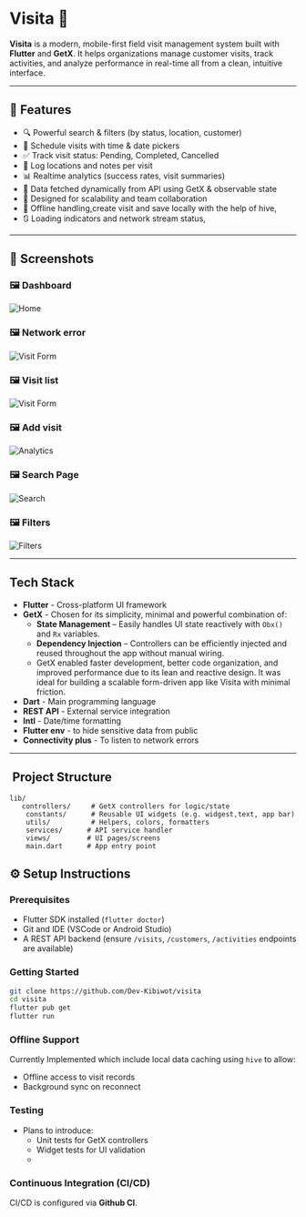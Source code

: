 # Visita 🚀

**Visita** is a modern, mobile-first field visit management system built with **Flutter** and **GetX**. It helps organizations manage customer visits, track activities, and analyze performance in real-time all from a clean, intuitive interface.

---

## 🌟 Features

- 🔍 Powerful search & filters (by status, location, customer)
- 📅 Schedule visits with time & date pickers
- ✅ Track visit status: Pending, Completed, Cancelled
- 📍 Log locations and notes per visit
- 📊 Realtime analytics (success rates, visit summaries)
- 📂 Data fetched dynamically from API using GetX & observable state
- 🔐 Designed for scalability and team collaboration
- 🛜 Offline handling,create visit and save locally with the help of hive,
- 🔃 Loading indicators and network stream status,


---

## 📸 Screenshots

### 🖼️ Dashboard
![Home](assets/1.jpg)

### 🖼️ Network error
![Visit Form](assets/2.jpg)

### 🖼️ Visit list
![Visit Form](assets/3.jpg)

### 🖼️ Add visit
![Analytics](assets/4.jpg)

### 🖼️ Search Page
![Search](assets/5.jpg)

### 🖼️ Filters
![Filters](assets/6.jpg)



---

##  Tech Stack

- **Flutter** - Cross-platform UI framework
- **GetX** - Chosen for its simplicity, minimal and powerful combination of:
  - **State Management** – Easily handles UI state reactively with `Obx()` and `Rx` variables.
  - **Dependency Injection** – Controllers can be efficiently injected and reused throughout the app without manual wiring.
  - GetX enabled faster development, better code organization, and improved performance due to its lean and reactive design. It was ideal for building a scalable form-driven app like Visita with minimal friction.
- **Dart** - Main programming language
- **REST API** - External service integration
- **Intl** - Date/time formatting
- **Flutter env** - to hide sensitive data from public
- **Connectivity plus** - To listen to network errors
---

## ️ Project Structure
```
lib/
   controllers/     # GetX controllers for logic/state
    constants/      # Reusable UI widgets (e.g. widgest,text, app bar)
    utils/          # Helpers, colors, formatters
    services/      # API service handler
    views/         # UI pages/screens
    main.dart      # App entry point
```
## ⚙️ Setup Instructions

### Prerequisites

- Flutter SDK installed (`flutter doctor`)
- Git and IDE (VSCode or Android Studio)
- A REST API backend (ensure `/visits`, `/customers`, `/activities` endpoints are available)

### Getting Started

```bash
git clone https://github.com/Dev-Kibiwot/visita
cd visita
flutter pub get
flutter run
```
###  Offline Support
Currently Implemented which include local data caching using `hive` to allow:
- Offline access to visit records
- Background sync on reconnect

### Testing
- Plans to introduce:
  - Unit tests for GetX controllers
  - Widget tests for UI validation
  - 
 ### Continuous Integration (CI/CD)

CI/CD is configured via **Github CI**.

